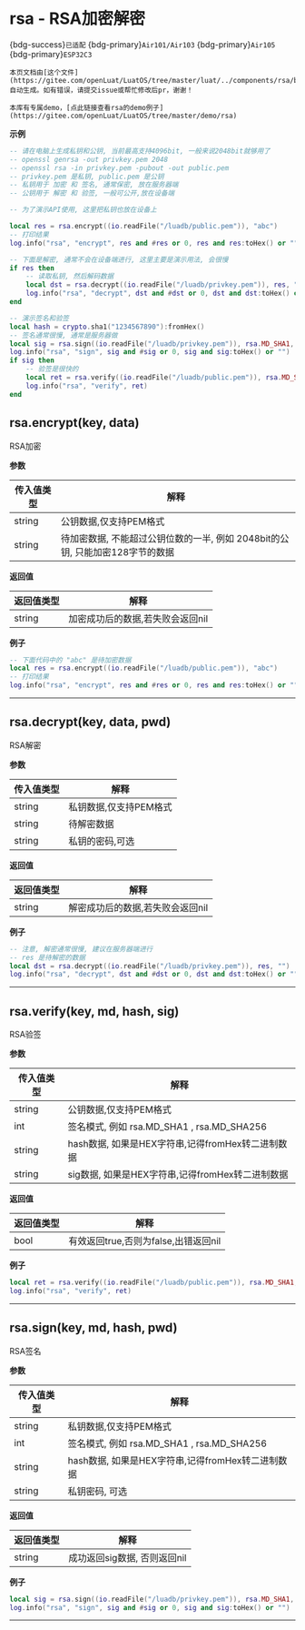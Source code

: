 # rsa - RSA加密解密

{bdg-success}`已适配` {bdg-primary}`Air101/Air103` {bdg-primary}`Air105` {bdg-primary}`ESP32C3`

```{note}
本页文档由[这个文件](https://gitee.com/openLuat/LuatOS/tree/master/luat/../components/rsa/binding/luat_lib_rsa.c)自动生成。如有错误，请提交issue或帮忙修改后pr，谢谢！
```

```{tip}
本库有专属demo，[点此链接查看rsa的demo例子](https://gitee.com/openLuat/LuatOS/tree/master/demo/rsa)
```

**示例**

```lua
-- 请在电脑上生成私钥和公钥, 当前最高支持4096bit, 一般来说2048bit就够用了
-- openssl genrsa -out privkey.pem 2048
-- openssl rsa -in privkey.pem -pubout -out public.pem
-- privkey.pem 是私钥, public.pem 是公钥
-- 私钥用于 加密 和 签名, 通常保密, 放在服务器端
-- 公钥用于 解密 和 验签, 一般可公开,放在设备端

-- 为了演示API使用, 这里把私钥也放在设备上

local res = rsa.encrypt((io.readFile("/luadb/public.pem")), "abc")
-- 打印结果
log.info("rsa", "encrypt", res and #res or 0, res and res:toHex() or "")

-- 下面是解密, 通常不会在设备端进行, 这里主要是演示用法, 会很慢
if res then
    -- 读取私钥, 然后解码数据
    local dst = rsa.decrypt((io.readFile("/luadb/privkey.pem")), res, "")
    log.info("rsa", "decrypt", dst and #dst or 0, dst and dst:toHex() or "")
end

-- 演示签名和验签
local hash = crypto.sha1("1234567890"):fromHex()
-- 签名通常很慢, 通常是服务器做
local sig = rsa.sign((io.readFile("/luadb/privkey.pem")), rsa.MD_SHA1, hash, "")
log.info("rsa", "sign", sig and #sig or 0, sig and sig:toHex() or "")
if sig then
    -- 验签是很快的
    local ret = rsa.verify((io.readFile("/luadb/public.pem")), rsa.MD_SHA1, hash, sig)
    log.info("rsa", "verify", ret)
end

```

## rsa.encrypt(key, data)

RSA加密

**参数**

|传入值类型|解释|
|-|-|
|string|公钥数据,仅支持PEM格式|
|string|待加密数据, 不能超过公钥位数的一半, 例如 2048bit的公钥, 只能加密128字节的数据|

**返回值**

|返回值类型|解释|
|-|-|
|string|加密成功后的数据,若失败会返回nil|

**例子**

```lua
-- 下面代码中的 "abc" 是待加密数据
local res = rsa.encrypt((io.readFile("/luadb/public.pem")), "abc")
-- 打印结果
log.info("rsa", "encrypt", res and #res or 0, res and res:toHex() or "")

```

---

## rsa.decrypt(key, data, pwd)

RSA解密

**参数**

|传入值类型|解释|
|-|-|
|string|私钥数据,仅支持PEM格式|
|string|待解密数据|
|string|私钥的密码,可选|

**返回值**

|返回值类型|解释|
|-|-|
|string|解密成功后的数据,若失败会返回nil|

**例子**

```lua
-- 注意, 解密通常很慢, 建议在服务器端进行
-- res 是待解密的数据
local dst = rsa.decrypt((io.readFile("/luadb/privkey.pem")), res, "")
log.info("rsa", "decrypt", dst and #dst or 0, dst and dst:toHex() or "")

```

---

## rsa.verify(key, md, hash, sig)

RSA验签

**参数**

|传入值类型|解释|
|-|-|
|string|公钥数据,仅支持PEM格式|
|int|签名模式, 例如 rsa.MD_SHA1 , rsa.MD_SHA256|
|string|hash数据, 如果是HEX字符串,记得fromHex转二进制数据|
|string|sig数据, 如果是HEX字符串,记得fromHex转二进制数据|

**返回值**

|返回值类型|解释|
|-|-|
|bool|有效返回true,否则为false,出错返回nil|

**例子**

```lua
local ret = rsa.verify((io.readFile("/luadb/public.pem")), rsa.MD_SHA1, hash, sig)
log.info("rsa", "verify", ret)

```

---

## rsa.sign(key, md, hash, pwd)

RSA签名

**参数**

|传入值类型|解释|
|-|-|
|string|私钥数据,仅支持PEM格式|
|int|签名模式, 例如 rsa.MD_SHA1 , rsa.MD_SHA256|
|string|hash数据, 如果是HEX字符串,记得fromHex转二进制数据|
|string|私钥密码, 可选|

**返回值**

|返回值类型|解释|
|-|-|
|string|成功返回sig数据, 否则返回nil|

**例子**

```lua
local sig = rsa.sign((io.readFile("/luadb/privkey.pem")), rsa.MD_SHA1, hash, "")
log.info("rsa", "sign", sig and #sig or 0, sig and sig:toHex() or "")

```

---

